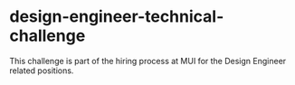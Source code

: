 # design-engineer-technical-challenge
This challenge is part of the hiring process at MUI for the Design Engineer related positions.
